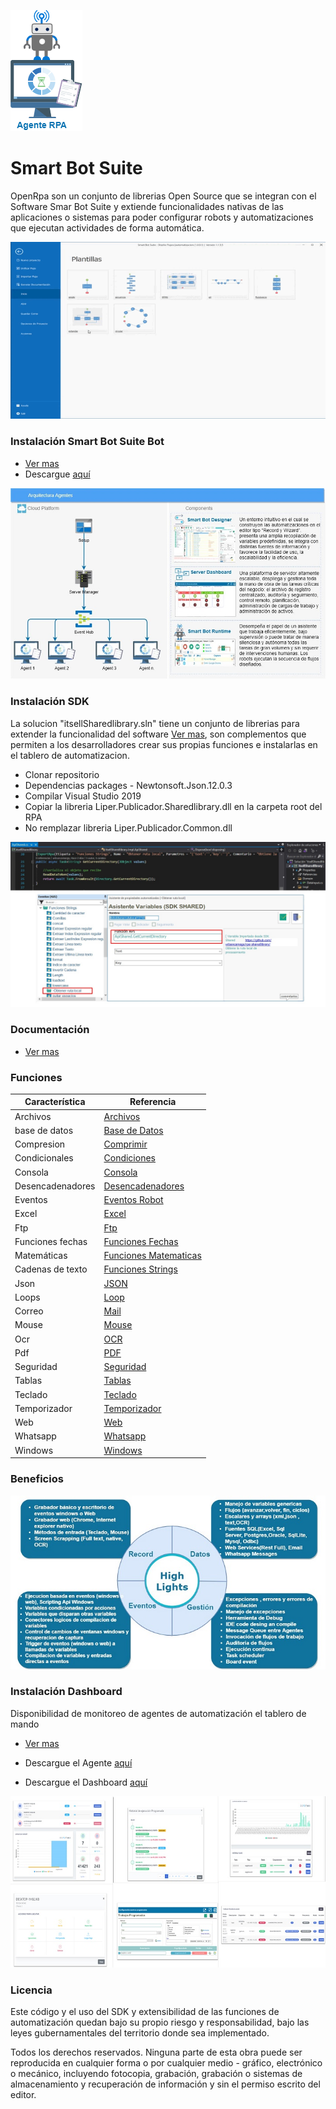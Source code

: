  

![componentes](docs/general/Archivos/componente-bot.png)

# Smart Bot Suite 



OpenRpa son un conjunto de librerias Open Source que se integran con el Software Smar Bot Suite  y extiende funcionalidades nativas de las aplicaciones o sistemas para poder configurar robots y automatizaciones que ejecutan actividades de forma automática.


![componentes](docs/general/Archivos/Basedemorpa.gif)




### Instalación Smart Bot Suite Bot ###

* [Ver mas](docs/general/Instalacion.md)
* Descargue  [aquí](https://rpamodel.s3.amazonaws.com/UpdaterRpa.zip) 

![componentes](docs/general/Archivos/componentes.jpg)



### Instalación SDK ###

La solucion "itsellSharedlibrary.sln" tiene un conjunto de librerias para extender la funcionalidad del software [Ver mas](docs/index.md), son complementos que permiten a los desarrolladores crear sus propias funciones e instalarlas en el tablero de automatizacion.

* Clonar repositorio
* Dependencias packages - Newtonsoft.Json.12.0.3
* Compilar Visual Studio 2019
* Copiar la libreria Liper.Publicador.Sharedlibrary.dll en la carpeta root del RPA
* No remplazar libreria Liper.Publicador.Common.dll

![componentes](docs/general/Instalacion/sdk.jpg)




### Documentación ###

* [Ver mas](docs/index.md)




### Funciones ###

| Característica            | Referencia |
| --------------------------------- | ----------- |
|Archivos |[Archivos](docs/funciones/Archivos.md)|
|base de datos |[Base de Datos](docs/funciones/BasedeDatos.md)|
|Compresion |[Comprimir](docs/funciones/Comprimir.md)|
|Condicionales |[Condiciones](docs/funciones/Condiciones.md)|
|Consola |[Consola](docs/funciones/Consola.md)|
|Desencadenadores|[Desencadenadores](docs/funciones/Desencadenadores.md)|
|Eventos |[Eventos Robot](docs/funciones/EventosRobot.md)|
|Excel |[Excel](docs/funciones/Excel.md)|
|Ftp|[Ftp](docs/funciones/Ftp.md)|
|Funciones fechas|[Funciones Fechas](docs/funciones/FuncionesFechas.md)|
|Matemáticas |[Funciones Matematicas](docs/funciones/FuncionesMatematicas.md)|
|Cadenas de texto|[Funciones Strings](docs/funciones/FuncionesStrings.md)|
|Json|[JSON](docs/funciones/JSON.md)|
|Loops|[Loop](docs/funciones/Loop.md)|
|Correo|[Mail](docs/funciones/Mail.md)|
|Mouse|[Mouse](docs/funciones/Mouse.md)|
|Ocr|[OCR](docs/funciones/OCR.md)|
|Pdf|[PDF](docs/funciones/PDF.md)|
|Seguridad|[Seguridad](docs/funciones/Seguridad.md)|
|Tablas|[Tablas](docs/funciones/Tablas.md)|
|Teclado|[Teclado](docs/funciones/Teclado.md)|
|Temporizador|[Temporizador](docs/funciones/Temporizador.md)|
|Web|[Web](docs/funciones/Web.md)|
|Whatsapp|[Whatsapp](docs/funciones/Whatsapp.md)|
|Windows|[Windows](docs/funciones/Windows.md)|

### Beneficios ###
![componentes](docs/general/Archivos/high_light.jpg)





### Instalación Dashboard ###



Disponibilidad de monitoreo de agentes de automatización el tablero de mando

* [Ver mas](docs/general/Instalacion.md)

* Descargue el Agente [aquí](https://rpamodel.s3.amazonaws.com/ServiceAgent.zip) 

* Descargue el Dashboard [aquí](https://rpamodel.s3.amazonaws.com/Dashboard.zip) 

  

![componentes](docs/general/Archivos/dashboard.jpg)


### Licencia ###

Este código y el uso del SDK y extensibilidad de las funciones de automatización quedan bajo su propio riesgo y responsabilidad, bajo las leyes gubernamentales del territorio donde sea implementado.

Todos los derechos  reservados. Ninguna parte de  esta obra puede ser   reproducida en   cualquier forma o por cualquier   medio  -  gráfico,   electrónico   o mecánico, incluyendo fotocopia, grabación, grabación o sistemas de almacenamiento y recuperación de información y sin el permiso escrito del editor.
